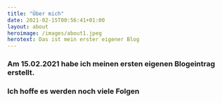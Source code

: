 ```yaml
---
title: "Über mich"
date: 2021-02-15T00:56:41+01:00
layout: about
heroimage: /images/about1.jpeg
herotext: Das ist mein erster eigener Blog 
---
```


### Am 15.02.2021 habe ich meinen ersten eigenen Blogeintrag erstellt. 
### Ich hoffe es werden noch viele Folgen